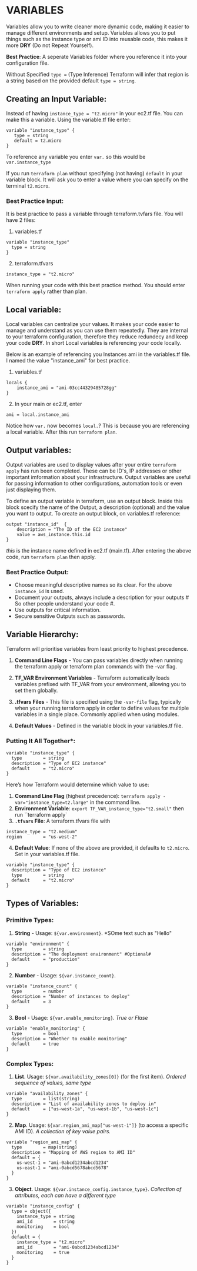 # **VARIABLES**

Variables allow you to write cleaner more dynamic code, making it easier to manage different environments and setup. Variables allows you to put things such as the instance type or ami ID into reusable code, this makes it more **DRY** (Do not Repeat Yourself).

**Best Practice**: A seperate Variables folder where you reference it into your configuration file.

Without Specified `type =` (Type Inference) Terraform will infer that region is a string based on the provided default `type = string`.

## **Creating an Input Variable**:
Instead of having `instance_type = "t2.micro"` in your ec2.tf file. You can make this a variable. Using the variable.tf file enter:
```
variable "instance_type" {
   type = string
   default = t2.micro
}
```

To reference any variable you enter `var.` so this would be `var.instance_type`

If you run `terraform plan` without specifying (not having) `default` in your variable block. It will ask you to enter a value where you can specify on the terminal `t2.micro`.

### **Best Practice Input**:

It is best practice to pass a variable through terraform.tvfars file. You will have 2 files:
1) variables.tf
```
variable "instance_type"
  type = string
}
```
2) terraform.tfvars
```
instance_type = "t2.micro"
```
When running your code with this best practice method. You should enter `terraform apply` rather than plan.

## **Local variable**:

Local variables can centralize your values. It makes your code easier to manage and understand as you can use them repeatedly. They are internal to your terraform configuration, therefore they reduce redundecy and keep your code **DRY**. In short Local variables is referencing your code locally. 

Below is an example of referencing you Instances ami in the variables.tf file. I named the value "instance_ami" for best practice.
1) variables.tf
```
locals {
    instance_ami = "ami-03cc44329485728gg"
}
```
2) In your main or ec2.tf, enter
```
ami = local.instance_ami
```
Notice how `var.` now becomes `local.`? This is because you are referencing a local variable. After this run `terraform plan`.

## **Output variables**:

Output variables are used to display values after your entire `terraform apply` has run been completed. These can be ID's, IP addresses or other important imformation about your infrastructure. Output variables are useful for passing information to other configurations, automation tools or even just displaying them.

To define an output variable in terraform, use an output block. Inside this block scecify the name of the Output, a description (optional) and the value you want to output. To create an output block, on variables.tf reference:
```
output "instance_id"  {
    description = "The ID of the EC2 instance"
    value = aws_instance.this.id
}
```
*this* is the instance name defined in ec2.tf (main.tf). After entering the above code, run `terraform plan` then apply.

### **Best Practice Output**:

- Choose meaningful descriptive names so its clear. For the above `instance_id` is used.
- Document your outputs, always include a description for your outputs # So other people understand your code #.
- Use outputs for critical information.
- Secure sensitive Outputs such as passwords.

## **Variable Hierarchy**:
Terraform will prioritise variables from least priority to highest precedence. 
1. **Command Line Flags** - You can pass variables directly when running the terraform apply or terraform plan commands with the -var flag.

2. **TF_VAR Environment Variables** - Terraform automatically loads variables prefixed with TF_VAR from your environment, allowing you to set them globally.

3. **.tfvars Files** - This file is specified using the `-var-file` flag, typically when your running terraform apply in order to define values for multiple variables in a single place. Commonly applied when using modules.

4. **Default Values** - Defined in the variable block in your variables.tf file.

### **Putting It All Together***:
```
variable "instance_type" {
  type        = string
  description = "Type of EC2 instance"
  default     = "t2.micro"
}
```
Here’s how Terraform would determine which value to use:

1. **Command Line Flag** (highest precedence): `terraform apply -var="instance_type=t2.large"` in the command line.
2. **Environment Variable**: `export TF_VAR_instance_type="t2.small"` then run ``terraform apply`
3. **`.tfvars` File**: A terraform.tfvars file with
```
instance_type = "t2.medium"
region        = "us-west-2"
```
4. **Default Value**: If none of the above are provided, it defaults to `t2.micro`. Set in your variables.tf file.
```
variable "instance_type" {
  description = "Type of EC2 instance"
  type        = string
  default     = "t2.micro"
}
```

## **Types of Variables**:

### **Primitive Types**:

1. **String** - Usage: `${var.environment}`. *SOme text such as "Hello"
```
variable "environment" {
  type        = string
  description = "The deployment environment" #Optional#
  default     = "production"
}
```

2. **Number** - Usage: `${var.instance_count}`.
```
variable "instance_count" {
  type        = number
  description = "Number of instances to deploy"
  default     = 3
}
```

3. **Bool** - Usage: `${var.enable_monitoring}`. *True or Flase*
```
variable "enable_monitoring" {
  type        = bool
  description = "Whether to enable monitoring"
  default     = true
}
```

### **Complex Types**:

1. **List**. Usage: `${var.availability_zones[0]}` (for the first item). *Ordered sequence of values, same type*
```
variable "availability_zones" {
  type        = list(string)
  description = "List of availability zones to deploy in"
  default     = ["us-west-1a", "us-west-1b", "us-west-1c"]
}
```

2. **Map**. Usage: `${var.region_ami_map["us-west-1"]}` (to access a specific AMI ID). *A collection of key value pairs.*
```
variable "region_ami_map" {
  type        = map(string)
  description = "Mapping of AWS region to AMI ID"
  default = {
    us-west-1 = "ami-0abcd1234abcd1234"
    us-east-1 = "ami-0abcd5678abcd5678"
  }
}
```

3. **Object**. Usage: `${var.instance_config.instance_type}`. *Collection of attributes, each can have a different type*
```
variable "instance_config" {
  type = object({
    instance_type = string
    ami_id        = string
    monitoring    = bool
  })
  default = {
    instance_type = "t2.micro"
    ami_id        = "ami-0abcd1234abcd1234"
    monitoring    = true
  }
}
```